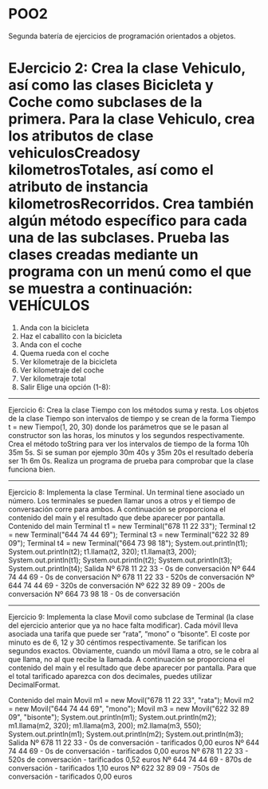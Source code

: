 # POO2

Segunda batería de ejercicios de programación orientados a objetos.

EJercicio 2:
Crea la clase Vehiculo, así como las clases Bicicleta y Coche como subclases de
la primera. Para la clase Vehiculo, crea los atributos de clase vehiculosCreadosy
kilometrosTotales, así como el atributo de instancia kilometrosRecorridos. Crea
también algún método específico para cada una de las subclases. Prueba las
clases creadas mediante un programa con un menú como el que se muestra
a continuación:
VEHÍCULOS
=========
1. Anda con la bicicleta
2. Haz el caballito con la bicicleta
3. Anda con el coche
4. Quema rueda con el coche
5. Ver kilometraje de la bicicleta
6. Ver kilometraje del coche
7. Ver kilometraje total
8. Salir
Elige una opción (1-8):

---------------------------------------------------------------------------------------

Ejercicio 6:
Crea la clase Tiempo con los métodos suma y resta. Los objetos de la clase Tiempo
son intervalos de tiempo y se crean de la forma Tiempo t = new Tiempo(1, 20,
30) donde los parámetros que se le pasan al constructor son las horas, los
minutos y los segundos respectivamente. Crea el método toString para ver los
intervalos de tiempo de la forma 10h 35m 5s. Si se suman por ejemplo 30m 40s y
35m 20s el resultado debería ser 1h 6m 0s. Realiza un programa de prueba para
comprobar que la clase funciona bien.

---------------------------------------------------------------------------------------

Ejercicio 8:
Implementa la clase Terminal. Un terminal tiene asociado un número. Los
terminales se pueden llamar unos a otros y el tiempo de conversación corre
para ambos. A continuación se proporciona el contenido del main y el resultado
que debe aparecer por pantalla.
Contenido del main
Terminal t1 = new Terminal("678 11 22 33");
Terminal t2 = new Terminal("644 74 44 69");
Terminal t3 = new Terminal("622 32 89 09");
Terminal t4 = new Terminal("664 73 98 18");
System.out.println(t1);
System.out.println(t2);
t1.llama(t2, 320);
t1.llama(t3, 200);
System.out.println(t1);
System.out.println(t2);
System.out.println(t3);
System.out.println(t4);
Salida
Nº 678 11 22 33 - 0s de conversación
Nº 644 74 44 69 - 0s de conversación
Nº 678 11 22 33 - 520s de conversación
Nº 644 74 44 69 - 320s de conversación
Nº 622 32 89 09 - 200s de conversación
Nº 664 73 98 18 - 0s de conversación

---------------------------------------------------------------------------------------

Ejercicio 9:
Implementa la clase Movil como subclase de Terminal (la clase del ejercicio
anterior que ya no hace falta modificar). Cada móvil lleva asociada una tarifa
que puede ser “rata”, “mono” o “bisonte”. El coste por minuto es de 6, 12 y
30 céntimos respectivamente. Se tarifican los segundos exactos. Obviamente,
cuando un móvil llama a otro, se le cobra al que llama, no al que recibe la
llamada. A continuación se proporciona el contenido del main y el resultado
que debe aparecer por pantalla. Para que el total tarificado aparezca con dos
decimales, puedes utilizar DecimalFormat.

Contenido del main
Movil m1 = new Movil("678 11 22 33", "rata");
Movil m2 = new Movil("644 74 44 69", "mono");
Movil m3 = new Movil("622 32 89 09", "bisonte");
System.out.println(m1);
System.out.println(m2);
m1.llama(m2, 320);
m1.llama(m3, 200);
m2.llama(m3, 550);
System.out.println(m1);
System.out.println(m2);
System.out.println(m3);
Salida
Nº 678 11 22 33 - 0s de conversación - tarificados 0,00 euros
Nº 644 74 44 69 - 0s de conversación - tarificados 0,00 euros
Nº 678 11 22 33 - 520s de conversación - tarificados 0,52 euros
Nº 644 74 44 69 - 870s de conversación - tarificados 1,10 euros
Nº 622 32 89 09 - 750s de conversación - tarificados 0,00 euros
